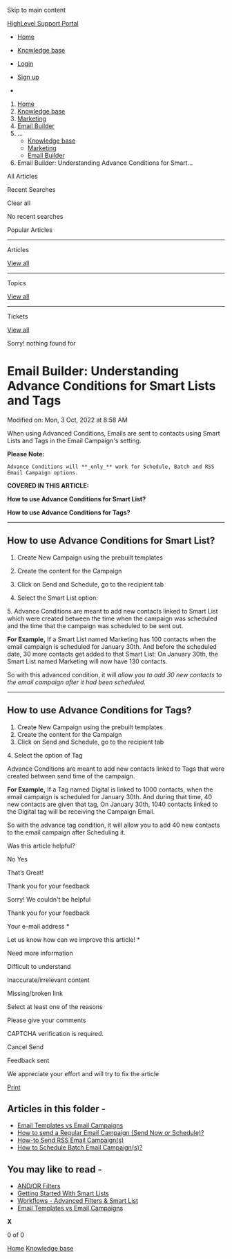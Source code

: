 Skip to main content

[ HighLevel Support Portal ](https://help.gohighlevel.com)

  * [ Home ](/support/home)
  * [ Knowledge base ](/support/solutions)

  * [Login](/support/login)
  * [Sign up](/support/signup)
  * 

  1. [Home](/support/home)
  2. [Knowledge base](/support/solutions)
  3. [Marketing](/support/solutions/48000449565)
  4. [Email Builder](/support/solutions/folders/48000676548)
  5. ... 
     * [Knowledge base](/support/solutions)
     * [Marketing](/support/solutions/48000449565)
     * [Email Builder](/support/solutions/folders/48000676548)
  6. Email Builder: Understanding Advance Conditions for Smart...

All  Articles 

Recent Searches

Clear all

No recent searches

Popular Articles

* * *

Articles

[View all](/support/search/solutions)

* * *

Topics

[View all](/support/search/topics)

* * *

Tickets

[View all](/support/search/tickets)

Sorry! nothing found for   

# Email Builder: Understanding Advance Conditions for Smart Lists and Tags

Modified on: Mon, 3 Oct, 2022 at 8:58 AM

When using Advanced Conditions, Emails are sent to contacts using Smart Lists and Tags in the Email Campaign's setting.

**Please Note:**

    Advance Conditions will **_only_** work for Schedule, Batch and RSS Email Campaign options.

**COVERED IN THIS ARTICLE:**

**How to use Advance Conditions for Smart List?**

**How to use Advance Conditions for Tags?**

* * *

##  How to use Advance Conditions for Smart List?

  1. Create New Campaign using the prebuilt templates
  2. Create the content for the Campaign
  3. Click on Send and Schedule, go to the recipient tab  

  4. Select the Smart List option:  

5\. Advance Conditions are meant to add new contacts linked to Smart List which were created between the time when the campaign was scheduled and the time that the campaign was scheduled to be sent out.  
  
**For Example,** If a Smart List named Marketing has 100 contacts when the email campaign is scheduled for January 30th. And before the scheduled date, 30 more contacts get added to that Smart List: On January 30th, the Smart List named Marketing will now have 130 contacts.  
  
So with this advanced condition, it will _allow you to add 30 new contacts to the email campaign after it had been scheduled._  

* * *

##  How to use Advance Conditions for Tags?

  1. Create New Campaign using the prebuilt templates
  2. Create the content for the Campaign
  3. Click on Send and Schedule, go to the recipient tab  

4\. Select the option of Tag  

Advance Conditions are meant to add new contacts linked to Tags that were created between send time of the campaign.  
  
**For Example,** If a Tag named Digital is linked to 1000 contacts, when the email campaign is scheduled for January 30th. And during that time, 40 new contacts are given that tag, On January 30th, 1040 contacts linked to the Digital tag will be receiving the Campaign Email.  
  
So with the advance tag condition, it will allow you to add 40 new contacts to the email campaign after Scheduling it.  

Was this article helpful?

No  Yes 

That’s Great!

Thank you for your feedback

Sorry! We couldn't be helpful

Thank you for your feedback

Your e-mail address *

Let us know how can we improve this article! *

Need more information 

Difficult to understand 

Inaccurate/irrelevant content 

Missing/broken link 

Select at least one of the reasons 

Please give your comments 

CAPTCHA verification is required. 

Cancel  Send 

Feedback sent

We appreciate your effort and will try to fix the article

[Print](javascript:print\(\))

## Articles in this folder -

  * [Email Templates vs Email Campaigns](/support/solutions/articles/48001215255-email-templates-vs-email-campaigns)
  * [How to send a Regular Email Campaign (Send Now or Schedule)?](/support/solutions/articles/48001215263-how-to-send-a-regular-email-campaign-send-now-or-schedule-)
  * [How-to Send RSS Email Campaign(s)](/support/solutions/articles/48001215372-how-to-send-rss-email-campaign-s-)
  * [How to Schedule Batch Email Campaign(s)?](/support/solutions/articles/48001215379-how-to-schedule-batch-email-campaign-s-)

## You may like to read -

  * [AND/OR Filters](/support/solutions/articles/155000001247-and-or-filters)
  * [Getting Started With Smart Lists](/support/solutions/articles/48001062094-getting-started-with-smart-lists)
  * [Workflows - Advanced Filters & Smart List](/support/solutions/articles/155000003974-workflows-advanced-filters-smart-list)
  * [Email Templates vs Email Campaigns](/support/solutions/articles/48001215255-email-templates-vs-email-campaigns)

**X**

0 of 0 []()

[Home](/support/home) [Knowledge base](/support/solutions)
